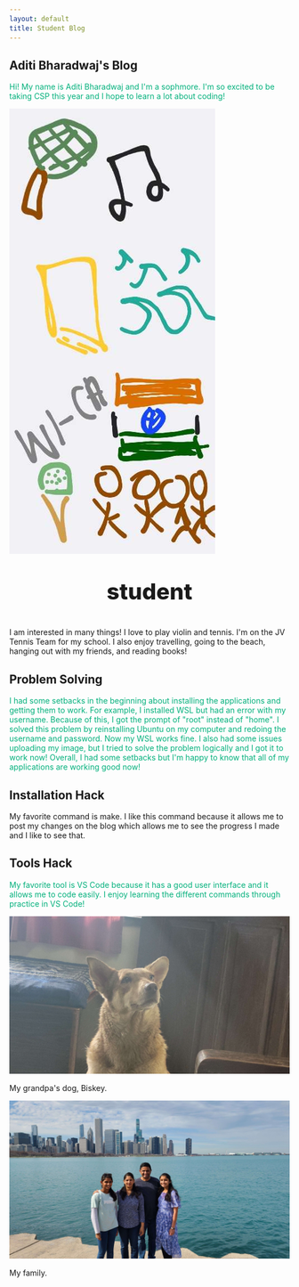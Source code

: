 ```yaml
---
layout: default
title: Student Blog
---
```



## Aditi Bharadwaj's Blog 
<span style="color:#00B07B;"> Hi! My name is Aditi Bharadwaj and I'm a sophmore. I'm so excited to be taking CSP this year and I hope to learn a lot about coding! 

![Alt text](images/Screenshot_20230817_144238_Gallery.jpg)
<p style="text-align: center; font-weight:800; font-size: 40px">student</p>

I am interested in many things! I love to play violin and tennis. I'm on the JV Tennis Team for my school. I also enjoy travelling, going to the beach, hanging out with my friends, and reading books! 

## Problem Solving 
<span style="color:#00B07B;"> I had some setbacks in the beginning about installing the applications and getting them to work. For example, I installed WSL but had an error with my username. Because of this, I got the prompt of "root" instead of "home". I solved this problem by reinstalling Ubuntu on my computer and redoing the username and password. Now my WSL works fine. I also had some issues uploading my image, but I tried to solve the problem logically and I got it to work now! Overall, I had some setbacks but I'm happy to know that all of my applications are working good now!

## Installation Hack 
My favorite command is make. I like this command because it allows me to post my changes on the blog which allows me to see the progress I made and I like to see that. 

## Tools Hack 
<span style="color:#00B07B;">My favorite tool is VS Code because it has a good user interface and it allows me to code easily. I enjoy learning the different commands through practice in VS Code! 

![Alt text](images/biskey.jpg) 

My grandpa's dog, Biskey. 

![Alt text](images/family.jpg)

My family. 


